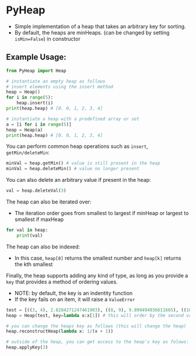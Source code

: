 # PyHeap

- Simple implementation of a heap that takes an arbitrary key for sorting.
- By default, the heaps are minHeaps. (can be changed by setting `isMin=False`) in constructor

## Example Usage:

```python
from PyHeap import Heap

# instantiate an empty heap as follows
# insert elements using the insert method
heap = Heap()
for i in range(5):
    heap.insert(i)
print(heap.heap) # [0. 0, 1, 2, 3, 4]

# instantiate a heap with a predefined array or set
a = [i for i in range(5)]
heap = Heap(a)
print(heap.heap) # [0. 0, 1, 2, 3, 4]
```

You can perform common heap operations such as `insert`, `getMin/deleteMin`:

```python
minVal = heap.getMin() # value is still present in the heap
minVal = heap.deleteMin() # value no longer present
```

You can also delete an arbitrary value if present in the heap:

```python
val = heap.deleteVal(3)
```

The heap can also be iterated over:

- The iteration order goes from smallest to largest if minHeap or largest to smallest if maxHeap

```python
for val in heap:
    print(val)
```

The heap can also be indexed:

- In this case, `heap[0]` returns the smallest number and `heap[k]` returns the kth smallest

Finally, the heap supports adding any kind of type, as long as you provide a `key` that provides a method of ordering values.

- NOTE: by default, the key is an indentity function
- If the key fails on an item, it will raise a `ValueError`

```python
test = [((3, 4), 2.8284271247461903), ((8, 9), 9.899494936611665), ((10, 2), 9.0), ((0.1, 2), 0.9), ((10, 5), 9.486832980505138)]
heap = Heap(test, key=lambda x:x[1]) # this will order by the second value

# you can change the heaps key as follows (this will change the heap)
heap.reconstructHeap(lambda x: 1/(x + 1))

# outside of the heap, you can get access to the heap's key as folows:
heap.applyKey(3)
```
